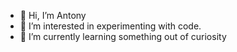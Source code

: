 - 👋 Hi, I’m Antony
- 👀 I’m interested in experimenting with code.
- 🌱 I’m currently learning something out of curiosity
